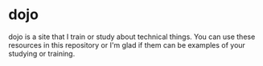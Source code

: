 # dojo
dojo is a site that I train or study about technical things.
You can use these resources in this repository or I'm glad if them can be examples of your studying or training.
